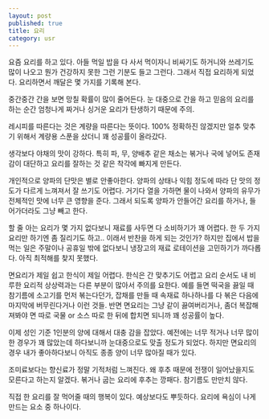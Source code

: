```yaml
---
layout: post
published: true
title: 요리
category: usr
---
```


 요즘 요리를 하고 있다. 아들 먹일 밥을 다 사서 먹이자니 비싸기도
 하거니와 쓰레기도 많이 나오고 뭔가 건강하지 못한 그런 기분도 들고
 그런다. 그래서 직접 요리하게 되었다. 요리하면서 깨달은 몇 가지를
 기록해 본다.

 중간중간 간을 보면 망칠 확률이 많이 줄어든다. 눈 대중으로 간을 하고
 믿음의 요리를 하는 순간 엄청나게 짜거나 싱거운 요리가 탄생하기 때문에
 주의.

 레시피를 따른다는 것은 계량을 따른다는 뜻이다. 100% 정확하진 않겠지만
 얼추 맞추기 위해서 계량용 스푼을 샀더니 꽤 성공률이 올라갔다.

 생각보다 야채의 맛이 강하다. 특히 파, 무, 양배추 같은 채소는 볶거나
 국에 넣어도 존재감이 대단하고 요리를 잘하는 것 같은 착각에 빠지게
 만든다.

 개인적으로 양파의 단맛은 별로 안좋아한다. 양파의 상태나 익힘 정도에
 따라 단 맛의 정도가 다르게 느껴져서 잘 쓰기도 어렵다. 거기다 열을
 가하면 물이 나와서 양파의 유무가 전체적인 맛에 너무 큰 영향을
 준다. 그래서 되도록 양파가 안들어간 요리를 하거나, 들어가더라도 그냥
 빼고 한다.

 할 줄 아는 요리가 몇 가지 없다보니 재료를 사두면 다 소비하기가 꽤
 어렵다. 한 두 가지 요리만 하기엔 좀 질리기도 하고.. 이래서 반찬을
 하게 되는 것인가? 하지만 집에서 밥을 먹는 일은 주말이나 공휴일 밖에
 없다보니 냉장고의 재료 로테이션을 고민하기가 까다롭다. 아직 최적해를
 찾지 못했다.

 면요리가 제일 쉽고 한식이 제일 어렵다. 한식은 간 맞추기도 어렵고 요리
 순서도 내 비루한 요리적 상상력과는 다른 부분이 많아서 주의를
 요한다. 예를 들면 떡국을 끓일 때 참기름에 소고기를 먼저 볶는다던가,
 잡채를 만들 때 속재료 하나하나를 다 볶은 다음에 마지막에 버무린다거나
 이런 것들. 반면 면요리는 그냥 같이 끓여버리거나, 좀더 복잡해져봐야 면
 따로 국물 or 소스 따로 한 뒤에 합치면 되니까 꽤 성공률이 높다.

 이제 성인 기준 1인분의 양에 대해서 대충 감을 잡았다. 예전에는 너무
 적거나 너무 많이 한 경우가 꽤 많았는데 하다보니까 눈대중으로도 맞출
 정도가 되었다. 하지만 면요리의 경우 내가 좋아하다보니 아직도 종종
 양이 너무 많아질 때가 있다.

 조미료보다는 향신료가 정말 기적처럼 느껴진다. 왜 후추 때문에 전쟁이
 일어났을지도 모른다고 하는지 알겠다. 볶거나 굽는 요리에 후추는
 깡패다. 참기름도 만만치 않다.

 직접 한 요리를 잘 먹어줄 때의 행복이 있다. 예상보다도
 뿌듯하다. 요리에 욕심이 나게 만드는 요소 중 하나이다.
